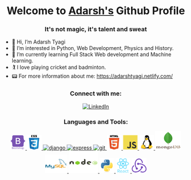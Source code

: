 <h1 align="center">Welcome to <a href="https://adarshtyagi.netlify.com">Adarsh's</a> Github Profile</h1>
<h3 align="center">It's not magic, it's talent and sweat</h3>

- 👋 Hi, I’m Adarsh Tyagi
- 👀 I’m interested in Python, Web Development, Physics and History.
- 🌱 I’m currently learning Full Stack Web development and Machine learning.
- :golfing: I love playing cricket and badminton.
- :pager: For more information about me: https://adarshtyagi.netlify.com/

<div align="center">
<h3>Connect with me:</h3>
<a href="https://www.linkedin.com/in/adarsh-tyagi-6a8abb181/" target="_blank"><img src="https://img.shields.io/badge/LinkedIn-%230077B5.svg?&style=flat-square&logo=linkedin&logoColor=white" alt="LinkedIn"></a>
</div>

<div align="center">
<h3>Languages and Tools:</h3>
<a href="https://getbootstrap.com" target="_blank" margin-right="50px"> <img src="https://raw.githubusercontent.com/devicons/devicon/master/icons/bootstrap/bootstrap-plain-wordmark.svg" alt="bootstrap" width="40" height="40"/> </a> 
<a href="https://www.w3schools.com/css/" target="_blank"> <img src="https://raw.githubusercontent.com/devicons/devicon/master/icons/css3/css3-original-wordmark.svg" alt="css3" width="40" height="40"/> </a> 
<a href="https://www.djangoproject.com/" target="_blank"> <img src="https://miro.medium.com/max/1200/1*HVKOLLX7wprRbHTl2IPDcQ.png" alt="django" width="80" height="40"/> </a> 
<a href="https://expressjs.com" target="_blank"> <img src="https://upload.wikimedia.org/wikipedia/commons/6/64/Expressjs.png" alt="express" width="70" height="35"/> </a> 
<a href="https://git-scm.com/" target="_blank"> <img src="https://www.vectorlogo.zone/logos/git-scm/git-scm-icon.svg" alt="git" width="40" height="40"/> </a> 
<a href="https://www.w3.org/html/" target="_blank"> <img src="https://raw.githubusercontent.com/devicons/devicon/master/icons/html5/html5-original-wordmark.svg" alt="html5" width="40" height="40"/> </a> 
<a href="https://developer.mozilla.org/en-US/docs/Web/JavaScript" target="_blank"> <img src="https://raw.githubusercontent.com/devicons/devicon/master/icons/javascript/javascript-original.svg" alt="javascript" width="40" height="40"/> </a>  
<a href="https://www.linux.org/" target="_blank"> <img src="https://raw.githubusercontent.com/devicons/devicon/master/icons/linux/linux-original.svg" alt="linux" width="40" height="40"/> </a> 
<a href="https://www.mongodb.com/" target="_blank"> <img src="https://raw.githubusercontent.com/devicons/devicon/master/icons/mongodb/mongodb-original-wordmark.svg" alt="mongodb" width="70" height="50"/> </a> 
<a href="https://www.mysql.com/" target="_blank"> <img src="https://raw.githubusercontent.com/devicons/devicon/master/icons/mysql/mysql-original-wordmark.svg" alt="mysql" width="60" height="50"/> </a> 
<a href="https://nodejs.org" target="_blank"> <img src="https://raw.githubusercontent.com/devicons/devicon/master/icons/nodejs/nodejs-original-wordmark.svg" alt="nodejs" width="80" height="60"/> </a> 
<a href="https://www.python.org" target="_blank"> <img src="https://raw.githubusercontent.com/devicons/devicon/master/icons/python/python-original.svg" alt="python" width="40" height="40"/> </a> 
<a href="https://reactjs.org/" target="_blank"> <img src="https://raw.githubusercontent.com/devicons/devicon/master/icons/react/react-original-wordmark.svg" alt="react" width="40" height="40"/> </a> 
<a href="https://redux.js.org" target="_blank"> <img src="https://raw.githubusercontent.com/devicons/devicon/master/icons/redux/redux-original.svg" alt="redux" width="40" height="40"/> </a> 
</div>

<!-- <br><br>
![Top Languages Card](https://github-readme-stats.vercel.app/api/top-langs/?username=adarsh-tyagi&layout=compact) -->
<!---
adarsh-tyagi/adarsh-tyagi is a ✨ special ✨ repository because its `README.md` (this file) appears on your GitHub profile.
You can click the Preview link to take a look at your changes.
--->
